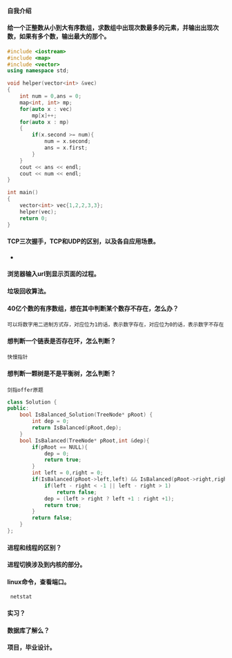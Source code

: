 #### 自我介绍
#### 给一个正整数从小到大有序数组，求数组中出现次数最多的元素，并输出出现次数，如果有多个数，输出最大的那个。
```C++
#include <iostream>
#include <map>
#include <vector>
using namespace std;

void helper(vector<int> &vec)
{
    int num = 0,ans = 0;
    map<int, int> mp;
    for(auto x : vec)
        mp[x]++;
    for(auto x : mp)
    {
        if(x.second >= num){
            num = x.second;
            ans = x.first;
        }
    }
    cout << ans << endl;
    cout << num << endl;
}

int main()
{
    vector<int> vec{1,2,2,3,3};
    helper(vec);
    return 0;
}
```
#### TCP三次握手，TCP和UDP的区别，以及各自应用场景。
+ 


#### 浏览器输入url到显示页面的过程。

#### 垃圾回收算法。
#### 40亿个数的有序数组，想在其中判断某个数存不存在，怎么办？
	可以将数字用二进制方式存，对应位为1的话，表示数字存在，对应位为0的话，表示数字不存在
#### 想判断一个链表是否存在环，怎么判断？
	快慢指针
#### 想判断一颗树是不是平衡树，怎么判断？
	剑指offer原题
```C++
class Solution {
public:
    bool IsBalanced_Solution(TreeNode* pRoot) {
        int dep = 0;
        return IsBalanced(pRoot,dep);
    }
    bool IsBalanced(TreeNode* pRoot,int &dep){
        if(pRoot == NULL){
            dep = 0;
            return true;
        }
        int left = 0,right = 0;
        if(IsBalanced(pRoot->left,left) && IsBalanced(pRoot->right,right)){
            if(left - right < -1 || left - right > 1)
                return false;
            dep = (left > right ? left +1 : right +1);
            return true;
        }
        return false;
    }
};
```
#### 进程和线程的区别？
#### 进程切换涉及到内核的部分。
#### linux命令，查看端口。
	 netstat 
#### 实习？
#### 数据库了解么？
#### 项目，毕业设计。

